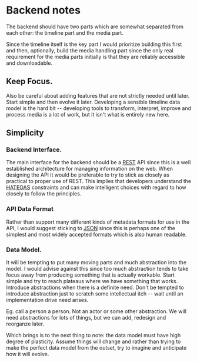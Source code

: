 # Backend notes

The backend should have two parts which are somewhat separated from
each other: the timeline part and the media part.

Since the timeline itself is the key part I would prioritize building
this first and then, optionally, build the media handling part since
the only real requirement for the media parts initially is that they
are reliably accessible and downloadable.

## Keep Focus.

Also be careful about adding features that are not strictly needed
until later.  Start simple and then evolve it later.  Developing a
sensible timeline data model is the hard bit -- developing tools to
transform, interpret, improve and process media is a lot of work, but
it isn't what is entirely new here.

## Simplicity

### Backend Interface.

The main interface for the backend should be a
[REST](https://en.wikipedia.org/wiki/Representational_state_transfer)
API since this is a well established architecture for managing
information on the web.  When designing the API it would be preferable
to try to stick as closely as practical to proper use of REST.  This
implies that developers understand the
[HATEOAS](https://en.wikipedia.org/wiki/HATEOAS) constraints and can
make intelligent choices with regard to how closely to follow the
principles.

### API Data Format

Rather than support many different kinds of metadata formats for use
in the API, I would suggest sticking to
[JSON](https://en.wikipedia.org/wiki/JSON) since this is perhaps one
of the simplest and most widely accepted formats which is also human
readable.

### Data Model.

It will be tempting to put many moving parts and much abstraction into
the model.  I would advise against this since too much abstraction
tends to take focus away from producing something that is actually
workable.  Start simple and try to reach plateaus where we have
something that works. Introduce abstractions when there is a definite
need.  Don't be tempted to introduce abstraction just to scratch some
intellectual itch -- wait until an implementation drive need arises.

Eg. call a person a person.  Not an actor or some other abstraction.
We will need abstractions for lots of things, but we can add, redesign
and reorganze later.

Which brings is to the next thing to note:  the data model must have
high degree of plasticity.  Assume things will change and rather than
trying to make the perfect data model from the outset, try to imagine
and anticipate how it will evolve.

# 
